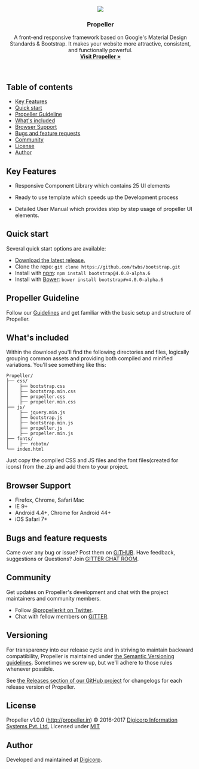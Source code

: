 <p align="center">
  <a href="http://propeller.in/">
    <img src="http://propeller.in/assets/images/banner-propeller-logo.png">
  </a>

  <h3 align="center">Propeller</h3>

  <p align="center">
    A front-end responsive framework 
    based on Google's Material Design Standards & Bootstrap.
    It makes your website more attractive, consistent, and functionally powerful.
    <br>
    <a href="http://propeller.in/"><strong>Visit Propeller &raquo;</strong></a>
  </p>
</p>

<br>

## Table of contents

- [Key Features](#key-features)
- [Quick start](#quick-start)
- [Propeller Guideline](#propeller-guideline)
- [What's included](#whats-included)
- [Browser Support](#browser-support)
- [Bugs and feature requests](#bugs-and-feature-requests)
- [Community](#community)
- [License](#license)
- [Author](#author)


## Key Features

- Responsive Component Library which contains 25 UI elements

- Ready to use template which speeds up the Development process 

- Detailed User Manual which provides step by step usage of propeller UI elements.


## Quick start

Several quick start options are available:

- [Download the latest release.](https://github.com/twbs/bootstrap/archive/v4.0.0-alpha.6.zip)
- Clone the repo: `git clone https://github.com/twbs/bootstrap.git`
- Install with [npm](https://www.npmjs.com): `npm install bootstrap@4.0.0-alpha.6`
- Install with [Bower](https://bower.io): `bower install bootstrap#v4.0.0-alpha.6`


## Propeller Guideline

Follow our [Guidelines](http://propeller.in/docs/index.php) and get familiar with the basic setup and structure of Propeller.


## What's included

Within the download you'll find the following directories and files, logically grouping common assets and providing both compiled and minified variations. You'll see something like this:

```
Propeller/
├── css/
│    ├── bootstrap.css
│    ├── bootstrap.min.css
│    ├── propeller.css
│    ├── propeller.min.css
├── js/
│    ├── jquery.min.js
│    ├── bootstrap.js
│    ├── bootstrap.min.js
│    ├── propeller.js
│    ├── propeller.min.js
├── fonts/
│    ├── roboto/
└── index.html
```

Just copy the compiled CSS and JS files and the font files(created for icons) from the .zip and add them to your project.


## Browser Support

- Firefox, Chrome, Safari Mac
- IE 9+
- Android 4.4+, Chrome for Android 44+
- iOS Safari 7+


## Bugs and feature requests

Came over any bug or issue? Post them on [GITHUB](https://github.com/digicorp/propeller/issues).
Have feedback, suggestions or Questions? Join [GITTER CHAT ROOM](https://gitter.im/Propeller-Material-Design-Bootstrap-Framework/Support).


## Community

Get updates on Propeller's development and chat with the project maintainers and community members.

- Follow [@propellerkit on Twitter](https://twitter.com/PropellerKit).
- Chat with fellow members on [GITTER](https://gitter.im/Propeller-Material-Design-Bootstrap-Framework/Support).


## Versioning

For transparency into our release cycle and in striving to maintain backward compatibility, Propeller is maintained under [the Semantic Versioning guidelines](http://semver.org/). Sometimes we screw up, but we'll adhere to those rules whenever possible.

See [the Releases section of our GitHub project](https://github.com/digicorp/propeller/releases) for changelogs for each release version of Propeller.


## License

Propeller v1.0.0 (http://propeller.in)
© 2016-2017 [Digicorp Information Systems Pvt. Ltd.](https://www.digi-corp.com/)
Licensed under [MIT](https://github.com/digicorp/propeller)


## Author

Developed and maintained at [Digicorp](https://www.digi-corp.com/).
